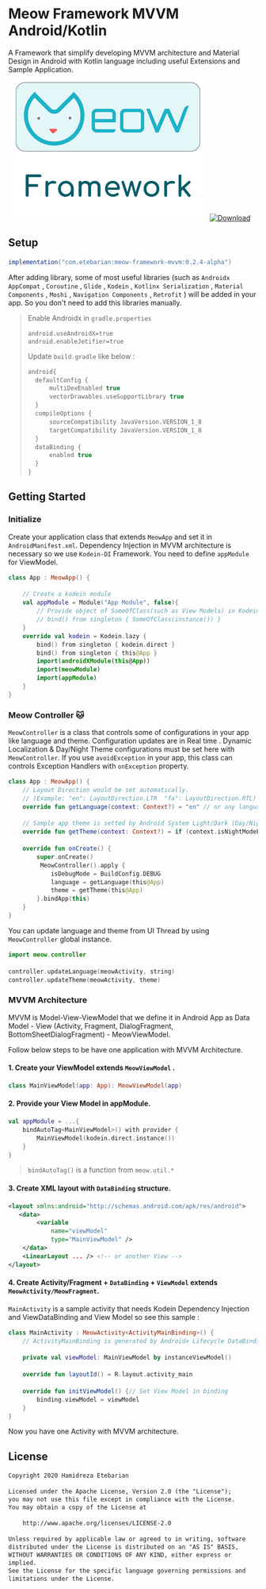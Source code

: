 

# Meow Framework MVVM Android/Kotlin
A Framework that simplify developing MVVM architecture and Material Design in Android with Kotlin language including useful Extensions and Sample Application.   
![](/Resources/logo_meow_framework.png)
[ ![Download](https://api.bintray.com/packages/infinitydesign/meow/Meow-Framework-MVVM/images/download.svg?version=0.2.4-alpha) ](https://bintray.com/infinitydesign/meow/Meow-Framework-MVVM/0.2.4-alpha/link)

## Setup
```groovy
implementation("com.etebarian:meow-framework-mvvm:0.2.4-alpha")
```
After adding library, some of most useful libraries (such as `Androidx AppCompat` , `Coroutine` , `Glide` , `Kodein` , `Kotlinx Serialization` , `Material Components` , `Moshi` , `Navigation Components` , `Retrofit` ) will be added in your app. So you don't need to add this libraries manually.
> Enable Androidx in `gradle.properties` 
>```properties
>android.useAndroidX=true
>android.enableJetifier=true
>```
>Update `build.gradle` like below : 
>```groovy
>android{
>	defaultConfig {    
>		multiDexEnabled true  
>		vectorDrawables.useSupportLibrary true
>	}
>	compileOptions {  
>		sourceCompatibility JavaVersion.VERSION_1_8  
>		targetCompatibility JavaVersion.VERSION_1_8 
>	}
>	dataBinding {  
>		enabled true  
>	}
>}
>```

## Getting Started
### Initialize
Create your application class that extends `MeowApp` and set it in `AndroidManifest.xml`. Dependency Injection in MVVM architecture is necessary so we use `Kodein-DI` Framework. 
You need to define `appModule` for ViewModel.
```kotlin
class App : MeowApp() {

	// Create a kodein module
	val appModule = Module("App Module", false){
	    // Provide object of SomeOfClass(such as View Models) in Kodein with bind() function 
	    // bind() from singleton { SomeOfClass(instance()) } 
	}
	override val kodein = Kodein.lazy {  
		bind() from singleton { kodein.direct }  
		bind() from singleton { this@App }  
		import(androidXModule(this@App))  
		import(meowModule)  
		import(appModule)  
	}
}
```
### Meow Controller 🐱
`MeowController` is a class that controls some of configurations in your app like language and theme. Configuration updates are in Real time . Dynamic Localization & Day/Night Theme configurations must be set here with `MeowController`.
  If you use `avoidException` in your app, this class can controls Exception Handlers with `onException` property. 
```Kotlin
class App : MeowApp() { 
	// Layout Direction would be set automatically. 
    // (Example: "en": LayoutDirection.LTR  "fa": LayoutDirection.RTL)
    override fun getLanguage(context: Context?) = "en" // or any language such as ("fa","fr","ar",etc.)
    
    // Sample app theme is setted by Android System Light/Dark (Day/Night) mode
    override fun getTheme(context: Context?) = if (context.isNightModeFromSettings()) MeowController.Theme.NIGHT else  MeowController.Theme.DAY
    
    override fun onCreate() {
        super.onCreate()
         MeowController().apply {         
            isDebugMode = BuildConfig.DEBUG
            language = getLanguage(this@App) 
            theme = getTheme(this@App)
        }.bindApp(this)
    }
}
```
You can update language and theme from UI Thread by using `MeowController` global instance.
```kotlin
import meow.controller

controller.updateLanguage(meowActivity, string)
controller.updateTheme(meowActivity, theme)
```

###  MVVM Architecture
MVVM is Model-View-ViewModel that we define it in Android App as Data Model - View (Activity, Fragment, DialogFragment, BottomSheetDialogFragment) - MeowViewModel.
 
Follow below steps to be have one application with MVVM Architecture.
#### 1.  Create your ViewModel extends `MeowViewModel` .
```kotlin
class MainViewModel(app: App): MeowViewModel(app)
```
#### 2.  Provide your View Model in appModule.
```kotlin
val appModule = ...{
    bindAutoTag<MainViewModel>() with provider {  
        MainViewModel(kodein.direct.instance())  
    }
}
```
>`bindAutoTag()` is a function from `meow.util.*`
#### 3.  Create XML layout with `DataBinding` structure.
```xml
<layout xmlns:android="http://schemas.android.com/apk/res/android">
   <data>
        <variable  
            name="viewModel"  
            type="MainViewModel" />
	</data>
	<LinearLayout ... /> <!-- or another View -->
</layout>
```

#### 4.  Create Activity/Fragment  + `DataBinding`  + `ViewModel` extends `MeowActivity/MeowFragment`.
‍‍‍`MainActivity` is a sample activity that needs Kodein Dependency Injection and ViewDataBinding and View Model so see this sample  :
```kotlin
class MainActivity : MeowActivity<ActivityMainBinding>() {
    // ActivityMainBinding is generated by Androidx Lifecycle DataBinding Utils
  
    private val viewModel: MainViewModel by instanceViewModel()

    override fun layoutId() = R.layout.activity_main
      
    override fun initViewModel() {// Set View Model in binding 
        binding.viewModel = viewModel
    }
}
```
Now you have one Activity with MVVM architecture. 


License
--------

    Copyright 2020 Hamidreza Etebarian

    Licensed under the Apache License, Version 2.0 (the "License");
    you may not use this file except in compliance with the License.
    You may obtain a copy of the License at

        http://www.apache.org/licenses/LICENSE-2.0

    Unless required by applicable law or agreed to in writing, software
    distributed under the License is distributed on an "AS IS" BASIS,
    WITHOUT WARRANTIES OR CONDITIONS OF ANY KIND, either express or implied.
    See the License for the specific language governing permissions and
    limitations under the License.


